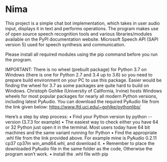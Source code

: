 # Nima
This project is a simple chat bot implementation, which takes in user audio input, displays it in text and performs operations. The program makes use of open source speech recognition tools and various libraries/modules available on the PyPI documentation website. Microsoft Speech API (SAPI version 5) used for speech synthesis and communication.

Please install all required modules using the pip command before you run the program.

IMPORTANT: There is no wheel (prebuilt package) for Python 3.7 on Windows (there is one for Python 2.7 and 3.4 up to 3.6) so you need to prepare build environment on your PC to use this package. Easier would be finding the wheel for 3.7 as some packages are quite hard to build on Windows. 
Christoph Gohlke (University of California, Irvine) hosts Windows wheels for most popular packages for nearly all modern Python versions, including latest PyAudio. You can download the required PyAudio file from the link given below:
https://www.lfd.uci.edu/~gohlke/pythonlibs/

Here’s a step by step process:
•	Find your Python version by python --version (3.7.3 for example)
•	The easiest way to check either you have 64 or 32 Python just open it in the terminal. Most users today have 64 bit machines and the same variant running for Python
•	Find the appropriate .whl file from the link provided above. For example mine is PyAudio 0.2.11 cp37 cp37m win_amd64.whl, and download it.
•	Remember to place the downloaded PyAudio file in the same folder as the code, Otherwise the program won’t work.
•	install the .whl file with pip
